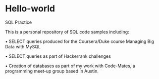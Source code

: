 # Hello-world
SQL Practice

This is a personal repository of SQL code samples including:

•	SELECT queries produced for the Coursera/Duke course Managing Big Data with MySQL

•	SELECT queries as part of Hackerrank challenges

•	Creation of databases as part of my work with Code-Mates, a programming meet-up group based in Austin.
 
